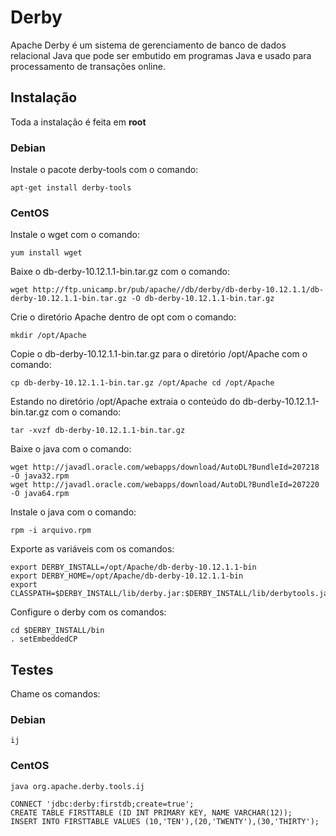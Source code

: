 Derby
=====

Apache Derby é um sistema de gerenciamento de banco de dados relacional Java que pode ser embutido em programas Java e usado para processamento de transações online.

Instalação
----------

Toda a instalação é feita em **root**

### Debian

Instale o pacote derby-tools com o comando:

`apt-get install derby-tools`

### CentOS

Instale o wget com o comando:

`yum install wget`

Baixe o db-derby-10.12.1.1-bin.tar.gz com o comando:

 ```
wget http://ftp.unicamp.br/pub/apache//db/derby/db-derby-10.12.1.1/db-derby-10.12.1.1-bin.tar.gz -O db-derby-10.12.1.1-bin.tar.gz
```

Crie o diretório Apache dentro de opt com o comando:

`mkdir /opt/Apache`

Copie o db-derby-10.12.1.1-bin.tar.gz para o diretório /opt/Apache com o comando:

`cp db-derby-10.12.1.1-bin.tar.gz /opt/Apache cd /opt/Apache`

Estando no diretório /opt/Apache extraia o conteúdo do db-derby-10.12.1.1-bin.tar.gz com o comando:

`tar -xvzf db-derby-10.12.1.1-bin.tar.gz`

Baixe o java com o comando:

 ```
wget http://javadl.oracle.com/webapps/download/AutoDL?BundleId=207218 -O java32.rpm
wget http://javadl.oracle.com/webapps/download/AutoDL?BundleId=207220 -O java64.rpm
```

Instale o java com o comando:

`rpm -i arquivo.rpm`

Exporte as variáveis com os comandos:

 ```
export DERBY_INSTALL=/opt/Apache/db-derby-10.12.1.1-bin
export DERBY_HOME=/opt/Apache/db-derby-10.12.1.1-bin
export CLASSPATH=$DERBY_INSTALL/lib/derby.jar:$DERBY_INSTALL/lib/derbytools.jar:.
```

Configure o derby com os comandos:

 ```
cd $DERBY_INSTALL/bin
. setEmbeddedCP
```

Testes
------

Chame os comandos:

### Debian

`ij`

### CentOS

`java org.apache.derby.tools.ij`

 ```
CONNECT 'jdbc:derby:firstdb;create=true';
CREATE TABLE FIRSTTABLE (ID INT PRIMARY KEY, NAME VARCHAR(12));
INSERT INTO FIRSTTABLE VALUES (10,'TEN'),(20,'TWENTY'),(30,'THIRTY');
```